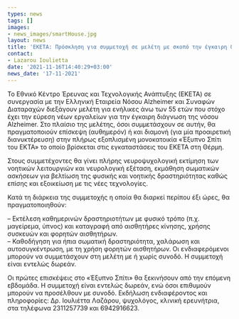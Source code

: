 ```yaml
---
types: news
tags: []
images:
- news_images/smartHouse.jpg
layout: news
title: 'ΕΚΕΤΑ: Πρόσκληση για συμμετοχή σε μελέτη με σκοπό την έγκαιρη διάγνωση της νόσου Alzheimer'
contact:
- Lazarou Ioulietta
date: '2021-11-16T14:40:29+03:00'
news_date: '17-11-2021'
---
```




<p>Το Εθνικό Κέντρο Έρευνας και Τεχνολογικής Ανάπτυξης (ΕΚΕΤΑ) σε συνεργασία με την Ελληνική Εταιρεία Νόσου Alzheimer και Συναφών Διαταραχών διεξάγουν μελέτη για ενήλικες άνω των 55 ετών που στόχο έχει την εύρεση νέων εργαλείων για την έγκαιρη διάγνωση της νόσου Alzheimer. Στο πλαίσιο της μελέτης, όσοι συμμετάσχουν σε αυτήν, θα πραγματοποιούν επίσκεψη (αυθημερόν) ή και διαμονή (για μία προαιρετική διανυκτέρευση) στην πλήρως εξοπλισμένη μονοκατοικία «Έξυπνο Σπίτι του ΕΚΤΑ» το οποίο βρίσκεται στις εγκαταστάσεις του ΕΚΕΤΑ στη Θέρμη.</p>

<p>Στους συμμετέχοντες θα γίνει πλήρης νευροψυχολογική εκτίμηση των νοητικών λειτουργιών και νευρολογική εξέταση, εκμάθηση σωματικών ασκήσεων για βελτίωση της φυσικής και νοητικής δραστηριότητας καθώς επίσης και εξοικείωση με τις νέες τεχνολογίες.</p>

<p>Κατά τη διάρκεια της συμμετοχής η οποία θα διαρκεί περίπου έξι ώρες, θα πραγματοποιηθούν:</p>

<p>
– Εκτέλεση καθημερινών δραστηριοτήτων με φυσικό τρόπο (π.χ. μαγείρεμα, ύπνος) και καταγραφή από αισθητήρες κίνησης, χρήσης συσκευών και φορητών αισθητήρων.<br>
– Καθοδήγηση για ήπια σωματική δραστηριότητα, χαλάρωση και αυτοσυγκέντρωση, με τη χρήση φορητών αισθητήρων.
Οι ενδιαφερόμενοι μπορούν να συμμετάσχουν στη μελέτη με ή χωρίς συνοδό.
Η συμμετοχή είναι εντελώς δωρεάν.</p>

<p>Οι πρώτες επισκέψεις στο «Έξυπνο Σπίτι» θα ξεκινήσουν από την επόμενη εβδομάδα. Η συμμετοχή είναι εντελώς δωρεάν, ενώ όσοι επιθυμούν μπορούν να προσέλθουν με συνοδό. Εκδήλωση ενδιαφέροντος και πληροφορίες: Δρ. Ιουλιέττα Λαζάρου, ψυχολόγος, κλινική ερευνήτρια, στα τηλέφωνα 2311257739 και 6942916623.</p>

<!-- <p>Κοινοπόιηστε αυτό το άρθρο</p> -->
	


<!-- <div class="fb-share-button" data-href="https://mklab.iti.gr/news/-%CE%A0%CF%81%CF%8C%CF%83%CE%BA%CE%BB%CE%B7%CF%83%CE%B7-%CE%B3%CE%B9%CE%B1-%CF%83%CF%85%CE%BC%CE%BC%CE%B5%CF%84%CE%BF%CF%87%CE%AE-%CF%83%CE%B5-%CE%BC%CE%B5%CE%BB%CE%AD%CF%84%CE%B7-%CE%BC%CE%B5-%CF%83%CE%BA%CE%BF%CF%80%CF%8C-%CF%84%CE%B7%CE%BD-%CE%AD%CE%B3%CE%BA%CE%B1%CE%B9%CF%81%CE%B7-%CE%B4%CE%B9%CE%AC%CE%B3%CE%BD%CF%89%CF%83%CE%B7-%CF%84%CE%B7%CF%82-%CE%BD%CF%8C%CF%83%CE%BF%CF%85-Alzheimer/" data-layout="button_count" data-size="small"><a target="_blank" href="https://www.facebook.com/sharer/sharer.php?u=https%3A%2F%2Fmklab.iti.gr%2Fnews%2F-%25CE%25A0%25CF%2581%25CF%258C%25CF%2583%25CE%25BA%25CE%25BB%25CE%25B7%25CF%2583%25CE%25B7-%25CE%25B3%25CE%25B9%25CE%25B1-%25CF%2583%25CF%2585%25CE%25BC%25CE%25BC%25CE%25B5%25CF%2584%25CE%25BF%25CF%2587%25CE%25AE-%25CF%2583%25CE%25B5-%25CE%25BC%25CE%25B5%25CE%25BB%25CE%25AD%25CF%2584%25CE%25B7-%25CE%25BC%25CE%25B5-%25CF%2583%25CE%25BA%25CE%25BF%25CF%2580%25CF%258C-%25CF%2584%25CE%25B7%25CE%25BD-%25CE%25AD%25CE%25B3%25CE%25BA%25CE%25B1%25CE%25B9%25CF%2581%25CE%25B7-%25CE%25B4%25CE%25B9%25CE%25AC%25CE%25B3%25CE%25BD%25CF%2589%25CF%2583%25CE%25B7-%25CF%2584%25CE%25B7%25CF%2582-%25CE%25BD%25CF%258C%25CF%2583%25CE%25BF%25CF%2585-Alzheimer%2F&amp;src=sdkpreparse" class="fb-xfbml-parse-ignore"><i class="fab fa-facebook-square" aria-hidden="true"></i></a></div> -->